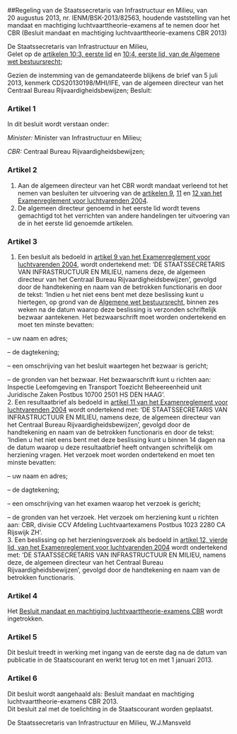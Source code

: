 <meta http-equiv='Content-Type' content='text/html; charset=utf-8' />

##Regeling van de Staatssecretaris van Infrastructuur en Milieu, van 20 augustus 2013, nr. IENM/BSK-2013/82563, houdende vaststelling van het mandaat en machtiging luchtvaarttheorie-examens af te nemen door het CBR (Besluit mandaat en machtiging luchtvaarttheorie-examens CBR 2013)

De Staatssecretaris van Infrastructuur en Milieu,  
Gelet op de [artikelen 10:3, eerste lid](../../../../../../../../../wet/algemene/wet/bestuursrecht/BWBR0005537/README.md) en [10:4, eerste lid, van de Algemene wet bestuursrecht](../../../../../../../../../wet/algemene/wet/bestuursrecht/BWBR0005537/README.md);

Gezien de instemming van de gemandateerde blijkens de brief van 5 juli 2013, kenmerk CDS20130198/MHI/IFE, van de algemeen directeur van het Centraal Bureau Rijvaardigheidsbewijzen;
Besluit:    

### Artikel  1  

In dit besluit wordt verstaan onder: 

*Minister:* Minister van Infrastructuur en Milieu;  

*CBR:* Centraal Bureau Rijvaardigheidsbewijzen;    

### Artikel  2  

1.  Aan de algemeen directeur van het CBR wordt mandaat verleend tot het nemen van besluiten ter uitvoering van de [artikelen 9](../../../../../../../../../ministeriele-regeling/examenreglement/voor/luchtvarenden/2004/BWBR0017237/README.md), [11](../../../../../../../../../ministeriele-regeling/examenreglement/voor/luchtvarenden/2004/BWBR0017237/README.md) en [12 van het Examenreglement voor luchtvarenden 2004](../../../../../../../../../ministeriele-regeling/examenreglement/voor/luchtvarenden/2004/BWBR0017237/README.md).   
2.  De algemeen directeur genoemd in het eerste lid wordt tevens gemachtigd tot het verrichten van andere handelingen ter uitvoering van de in het eerste lid genoemde artikelen.   

### Artikel  3  

1.  Een besluit als bedoeld in [artikel 9 van het Examenreglement voor luchtvarenden 2004](../../../../../../../../../ministeriele-regeling/examenreglement/voor/luchtvarenden/2004/BWBR0017237/README.md), wordt ondertekend met: ‘DE STAATSSECRETARIS VAN INFRASTRUCTUUR EN MILIEU, namens deze, de algemeen directeur van het Centraal Bureau Rijvaardigheidsbewijzen’, gevolgd door de handtekening en naam van de betrokken functionaris en door de tekst: ‘Indien u het niet eens bent met deze beslissing kunt u hiertegen, op grond van de [Algemene wet bestuursrecht](../../../../../../../../../wet/algemene/wet/bestuursrecht/BWBR0005537/README.md), binnen zes weken na de datum waarop deze beslissing is verzonden schriftelijk bezwaar aantekenen. Het bezwaarschrift moet worden ondertekend en moet ten minste bevatten: 

– uw naam en adres;  

– de dagtekening;  

– een omschrijving van het besluit waartegen het bezwaar is gericht;  

– de gronden van het bezwaar.   Het bezwaarschrift kunt u richten aan: Inspectie Leefomgeving en Transport Toezicht Beheereenheid unit Juridische Zaken Postbus 10700 2501 HS DEN HAAG’.   
2.  Een resultaatbrief als bedoeld in [artikel 11 van het Examenreglement voor luchtvarenden 2004](../../../../../../../../../ministeriele-regeling/examenreglement/voor/luchtvarenden/2004/BWBR0017237/README.md) wordt ondertekend met: ‘DE STAATSSECRETARIS VAN INFRASTRUCTUUR EN MILIEU, namens deze, de algemeen directeur van het Centraal Bureau Rijvaardigheidsbewijzen’, gevolgd door de handtekening en naam van de betrokken functionaris en door de tekst: ‘Indien u het niet eens bent met deze beslissing kunt u binnen 14 dagen na de datum waarop u deze resultaatbrief heeft ontvangen schriftelijk om herziening vragen. Het verzoek moet worden ondertekend en moet ten minste bevatten: 

– uw naam en adres;  

– de dagtekening;  

– een omschrijving van het examen waarop het verzoek is gericht;  

– de gronden van het verzoek.   Het verzoek om herziening kunt u richten aan: CBR, divisie CCV Afdeling Luchtvaartexamens Postbus 1023 2280 CA Rijswijk ZH’.   
3.  Een beslissing op het herzieningsverzoek als bedoeld in [artikel 12, vierde lid, van het Examenreglement voor luchtvarenden 2004](../../../../../../../../../ministeriele-regeling/examenreglement/voor/luchtvarenden/2004/BWBR0017237/README.md) wordt ondertekend met: ‘DE STAATSSECRETARIS VAN INFRASTRUCTUUR EN MILIEU, namens deze, de algemeen directeur van het Centraal Bureau Rijvaardigheidsbewijzen’, gevolgd door de handtekening en naam van de betrokken functionaris.   

### Artikel  4  

Het [Besluit mandaat en machtiging luchtvaarttheorie-examens CBR](../../../../../../../../../ministeriele-regeling/besluit/mandaat/en/machtiging/luchtvaarttheorie-examens/cbr/BWBR0023071/README.md) wordt ingetrokken.  

### Artikel  5  

Dit besluit treedt in werking met ingang van de eerste dag na de datum van publicatie in de Staatscourant en werkt terug tot en met 1 januari 2013.  

### Artikel  6  

Dit besluit wordt aangehaald als: Besluit mandaat en machtiging luchtvaarttheorie-examens CBR 2013.  
Dit besluit zal met de toelichting in de Staatscourant worden geplaatst.  

De 
Staatssecretaris van Infrastructuur en Milieu,
W.J.Mansveld   
